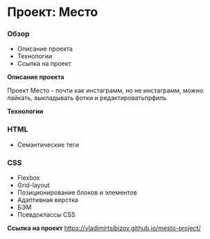 # Проект: Место

### Обзор
* Описание проекта
* Технологии
* Ссылка на проект

**Описание проекта**

Проект Место - почти как инстаграмм, но не инстаграмм, можно лайкать, выкладывать фотки и редактироватьпрфиль

**Технологии**

### HTML
* Семантические теги
### CSS
* Flexbox
* Grid-layout
* Позиционирование блоков и элементов
* Адаптивная верстка
* БЭМ
* Псевдоклассы CSS

**Ссылка на проект**
https://vladimirtsibizov.github.io/mesto-project/
